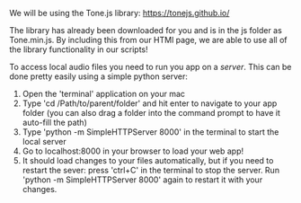 We will be using the Tone.js library: https://tonejs.github.io/

The library has already been downloaded for you and is in the js folder as Tone.min.js. By including this from our HTMl page, we are able to use all of the library functionality in our scripts!

To access local audio files you need to run you app on a *server*. This can be done pretty easily using a simple python server:

1. Open the 'terminal' application on your mac
2. Type 'cd /Path/to/parent/folder' and hit enter to navigate to your app folder (you can also drag a folder into the command prompt to have it auto-fill the path)
3. Type 'python -m SimpleHTTPServer 8000' in the terminal to start the local server
4. Go to localhost:8000 in your browser to load your web app!
5. It should load changes to your files automatically, but if you need to restart the sever: press 'ctrl+C' in the terminal to stop the server. Run 'python -m SimpleHTTPServer 8000' again to restart it with your changes.
